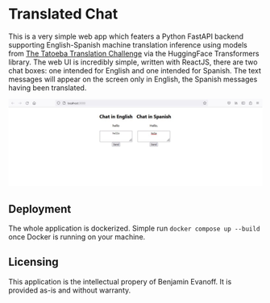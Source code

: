 # Translated Chat

This is a very simple web app which featers a Python FastAPI backend supporting English-Spanish machine translation inference using models from [The Tatoeba Translation Challenge](https://github.com/Helsinki-NLP/Tatoeba-Challenge/tree/master) via the HuggingFace Transformers library. The web UI is incredibly simple, written with ReactJS, there are two chat boxes: one intended for English and one intended for Spanish. The text messages will appear on the screen only in English, the Spanish messages having been translated.

![Screenshot](bens_translator.jpg)

## Deployment

The whole application is dockerized. Simple run `docker compose up --build` once Docker is running on your machine.


## Licensing

This application is the intellectual propery of Benjamin Evanoff. It is provided as-is and without warranty.